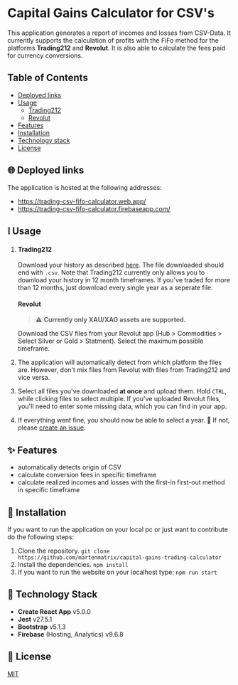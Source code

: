 # Capital Gains Calculator for CSV's

This application generates a report of incomes and losses from CSV-Data.
It currently supports the calculation of profits with the FiFo method for the platforms **Trading212** and **Revolut**. It is also able to calculate the fees paid for currency conversions.

## Table of Contents
- [Deployed links](#globe_with_meridians-deployed-links)
- [Usage](#grey_exclamation-usage)
	- [Trading212](#trading212)
	- [Revolut](#revolut)
- [Features](#sparkles-features)
- [Installation](#wrench-installation)
- [Technology stack](#blue_book-technology-stack)
- [License](#scroll-license)

## :globe_with_meridians: Deployed links

The application is hosted at the following addresses:

- https://trading-csv-fifo-calculator.web.app/
- https://trading-csv-fifo-calculator.firebaseapp.com/

## :grey_exclamation: Usage

1. #### Trading212
	Download your history as described [here](https://helpcentre.trading212.com/hc/en-us/articles/360016898917-Can-I-export-the-trading-data-from-my-account-). The file downloaded should end with `.csv`. Note that Trading212 currently only allows you to download your history in 12 month timeframes. If you've traded for more than 12 months, just download every single year as a seperate file.

	#### Revolut
	>:warning: **Currently only XAU/XAG assets are supported.**

	Download the CSV files from your Revolut app (Hub > Commodities > Select Silver or Gold > Statment). Select the maximum possible timeframe.
2. The application will automatically detect from which platform the files are. However, don't mix files from Revolut with files from Trading212 and vice versa.
3. Select all files you've downloaded **at once** and upload them. Hold `CTRL`, while clicking files to select multiple. If you've uploaded Revolut files, you'll need to enter some missing data, which you can find in your app.
4. If everything went fine, you should now be able to select a year. :tada:
If not, please [create an issue](https://github.com/martenmatrix/capital-gains-trading-calculator/issues/new).

## :sparkles: Features
- automatically detects origin of CSV
- calculate conversion fees in specific timeframe
- calculate realized incomes and losses with the first-in first-out method in specific timeframe

## :wrench: Installation
If you want to run the application on your local pc or just want to contribute do the following steps:
1. Clone the repository.
`git clone https://github.com/martenmatrix/capital-gains-trading-calculator`
2. Install the dependencies.
`npm install`
3. If you want to run the website on your localhost type:
`npm run start`

## :blue_book: Technology Stack

- **Create React App** v5.0.0
- **Jest** v27.5.1
- **Bootstrap** v5.1.3
- **Firebase** (Hosting, Analytics) v9.6.8

## :scroll: License
[MIT](https://github.com/martenmatrix/capital-gains-trading-calculator/blob/master/LICENSE)